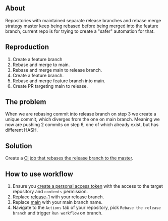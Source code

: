 ## About

Repositories with maintained separate release branches and rebase merge strategy
master keep being rebased before being merged into the feature branch, current
repo is for trying to create a "safer" automation for that.

## Reproduction

1. Create a feature branch
1. Rebase and merge to main.
1. Rebase and merge main to release branch.
1. Create a feature branch.
1. Rebase and merge feature branch into main.
1. Create PR targeting main to release.

## The problem
When we are rebasing commit into release branch on step 3 we create a unique
commit, which diverges from the one on main branch. Meaning we now are pushing 2
commits on step 6, one of which already exist, but has different HASH.

## Solution
Create a [CI job that rebases the release branch to the master](/.github/workflows/rebase-release.yml).

## How to use workflow

1. Ensure you [create a personal access
token](https://docs.github.com/en/authentication/keeping-your-account-and-data-secure/creating-a-personal-access-token)
with the access to the target repository and `contents` permission.
1. Replace [release-1](/.github/workflows/rebase-release.yml#L12) with your release branch.
1. Replace [main](/.github/workflows/rebase-release.yml#L17) with your main branch name.
1. Navigate to the `Actions` tab of your repository, pick `Rebase the release branch` and trigger `Run workflow` on branch.
